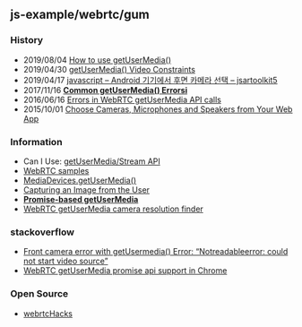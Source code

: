## js-example/webrtc/gum


### History
- 2019/08/04 [How to use getUserMedia()](https://flaviocopes.com/getusermedia/)
- 2019/04/30 [getUserMedia() Video Constraints](http://tcmhack.in/getusermedia-video-constraints/)
- 2019/04/17 [javascript – Android 기기에서 후면 카메라 선택 – jsartoolkit5](https://codeday.me/ko/qa/20190417/353050.html)
- 2017/11/16 [**Common getUserMedia() Errorsi**](https://blog.addpipe.com/common-getusermedia-errors/)
- 2016/06/16 [Errors in WebRTC getUserMedia API calls](https://www.callstats.io/blog/2016/06/16/errors-in-webrtc-getusermedia-api-calls)
- 2015/10/01 [Choose Cameras, Microphones and Speakers from Your Web App](https://developers.google.com/web/updates/2015/10/media-devices)


### Information
- Can I Use: [getUserMedia/Stream API](https://caniuse.com/#feat=stream)
- [WebRTC samples](https://webrtc.github.io/samples/)
- [MediaDevices.getUserMedia()](https://developer.mozilla.org/ko/docs/Web/API/MediaDevices/getUserMedia)
- [Capturing an Image from the User](https://developers.google.com/web/fundamentals/media/capturing-images/)
- [**Promise-based getUserMedia**](https://www.chromestatus.com/features/5755699816562688)
- [WebRTC getUserMedia camera resolution finder](https://webrtchacks.github.io/WebRTC-Camera-Resolution/)


### stackoverflow
- [Front camera error with getUsermedia() Error: “Notreadableerror: could not start video source”](https://stackoverflow.com/questions/58641309/front-camera-error-with-getusermedia-error-notreadableerror-could-not-start)
- [WebRTC getUserMedia promise api support in Chrome](https://stackoverflow.com/questions/34199436/webrtc-getusermedia-promise-api-support-in-chrome)


### Open Source
- [webrtcHacks](https://github.com/webrtcHacks)


